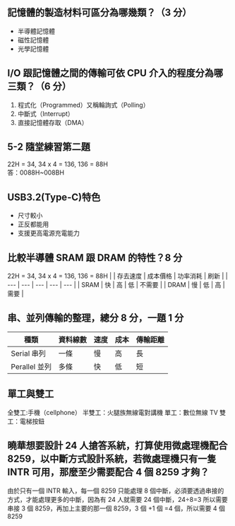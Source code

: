 ## 記憶體的製造材料可區分為哪幾類？（3 分）

- 半導體記憶體
- 磁性記憶體
- 光學記憶體

## I/O 跟記憶體之間的傳輸可依 CPU 介入的程度分為哪三類？（6 分）

1. 程式化（Programmed）又稱輪詢式（Polling）
2. 中斷式（Interrupt）
3. 直接記憶體存取（DMA）

## 5-2 隨堂練習第二題

22H = 34, 34 x 4 = 136, 136 = 88H  
答：0088H~008BH

## USB3.2(Type-C)特色

- 尺寸較小
- 正反都能用
- 支援更高電源充電能力

## 比較半導體 SRAM 跟 DRAM 的特性？8 分

22H = 34, 34 x 4 = 136, 136 = 88H
| | 存去速度 | 成本價格 | 功率消耗 | 刷新 |
| --- | --- | --- | --- | --- |
| SRAM | 快 | 高 | 低 | 不需要 |
| DRAM | 慢 | 低 | 高 | 需要 |

## 串、並列傳輸的整理，總分 8 分，一題 1 分

| 種類          | 資料線數 | 速度 | 成本 | 傳輸距離 |
| ------------- | -------- | ---- | ---- | -------- |
| Serial 串列   | 一條     | 慢   | 高   | 長       |
| Perallel 並列 | 多條     | 快   | 低   | 短       |

## 單工與雙工

全雙工:手機（cellphone）
半雙工：火腿族無線電對講機
單工：數位無線 TV
雙工：電梯按鈕

## 曉華想要設計 24 人搶答系統，打算使用微處理機配合 8259，以中斷方式設計系統，若微處理機只有一隻 INTR 可用，那麼至少需要配合 4 個 8259 才夠？

由於只有一個 INTR 輸入，每一個 8259 只能處理 8 個中斷，必須要透過串接的方式，才能處理更多的中斷，因為有 24 人就需要 24 個中斷，24÷8=3 所以需要串接 3 個 8259，再加上主要的那一個 8259，3 個 +1 個 =4 個，所以需要 4 個 8259
